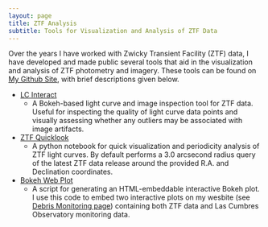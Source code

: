 ```yaml
---
layout: page
title: ZTF Analysis
subtitle: Tools for Visualization and Analysis of ZTF Data
---
```


Over the years I have worked with Zwicky Transient Facility (ZTF) data, I have developed and made public several tools that aid in the visualization and analysis of ZTF photometry and imagery. These tools can be found on [My Github Site](https://github.com/zvanderbosch/ZTF_tools), with brief descriptions given below.

* [LC Interact](https://github.com/zvanderbosch/ZTF_tools/tree/main/LC_Interact)
	-  A Bokeh-based light curve and image inspection tool for ZTF data. Useful for inspecting the quality of light curve data points and visually assessing whether any outliers may be associated with image artifacts.
* [ZTF Quicklook](https://github.com/zvanderbosch/ZTF_tools/tree/main/ZTF_quicklook)
	- A python notebook for quick visualization and periodicity analysis of ZTF light curves. By default performs a 3.0 arcsecond radius query of the latest ZTF data release around the provided R.A. and Declination coordinates.
* [Bokeh Web Plot](https://github.com/zvanderbosch/ZTF_tools/tree/main/bokeh_web_plot)
	- A script for generating an HTML-embeddable interactive Bokeh plot. I use this code to embed two interactive plots on my wesbite (see [Debris Monitoring page](https://zvanderbosch.com/debris_monitoring/)) containing both ZTF data and Las Cumbres Observatory monitoring data.


